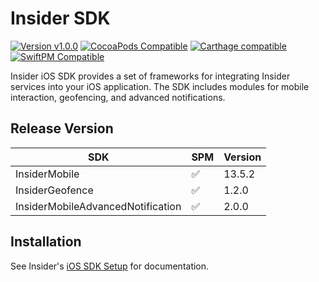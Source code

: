 # Insider SDK

[![Version v1.0.0](https://img.shields.io/badge/Version-v1.0.0-blue.svg)]() [![CocoaPods Compatible](https://img.shields.io/badge/Cocoapods-Compatible-brightgreen.svg)]() [![Carthage compatible](https://img.shields.io/badge/Carthage-Compatible-brightgreen.svg)]() [![SwiftPM Compatible](https://img.shields.io/badge/SwiftPM-Compatible-brightgreen.svg)]()


Insider iOS SDK provides a set of frameworks for integrating Insider services into your iOS application. The SDK includes modules for mobile interaction, geofencing, and advanced notifications.

## Release Version

| SDK                               | SPM | Version |
|-----------------------------------|-----|---------|
| InsiderMobile                     | ✅   | 13.5.2  |
| InsiderGeofence                   | ✅   | 1.2.0   |
| InsiderMobileAdvancedNotification | ✅   | 2.0.0   |

## Installation

See Insider's [iOS SDK Setup](https://academy.useinsider.com/docs/ios-basic-sdk-setup) for documentation.
